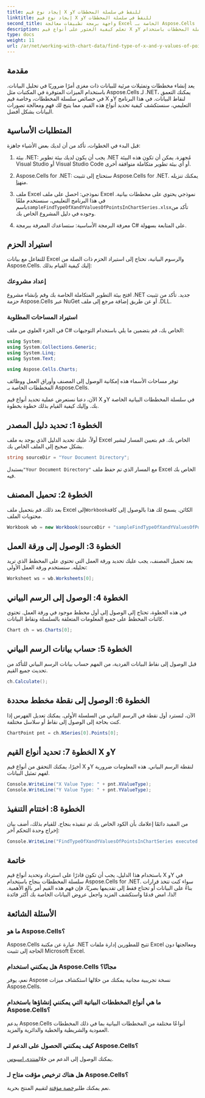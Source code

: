 ```yaml
---
title: إيجاد نوع قيم X وY للنقط في سلسلة المخططات
linktitle: إيجاد نوع قيم X وY للنقط في سلسلة المخططات
second_title: واجهة برمجة تطبيقات معالجة Excel الخاصة بـ Aspose.Cells .NET
description: تعلم كيفية العثور على أنواع قيم X وY في سلسلة المخططات باستخدام Aspose.Cells لـ .NET باستخدام هذا الدليل المفصل وسهل المتابعة.
type: docs
weight: 11
url: /ar/net/working-with-chart-data/find-type-of-x-and-y-values-of-points-in-chart-series/
---
```

## مقدمة

يعد إنشاء مخططات وتمثيلات مرئية للبيانات ذات مغزى أمرًا ضروريًا في تحليل البيانات. باستخدام الميزات المتوفرة في المكتبات مثل Aspose.Cells لـ .NET، يمكنك التعمق في خصائص سلسلة المخططات، وخاصة قيم X وY لنقاط البيانات. في هذا البرنامج التعليمي، سنستكشف كيفية تحديد أنواع هذه القيم، مما يتيح لك فهم ومعالجة تصورات البيانات بشكل أفضل.

## المتطلبات الأساسية

قبل البدء في الخطوات، تأكد من أن لديك بعض الأشياء جاهزة:

1. بيئة .NET: يجب أن يكون لديك بيئة تطوير .NET مُجهزة. يمكن أن تكون هذه البيئة Visual Studio أو Visual Studio Code أو أي بيئة تطوير متكاملة متوافقة أخرى.
   
2.  Aspose.Cells for .NET: ستحتاج إلى تثبيت Aspose.Cells for .NET. يمكنك تنزيله من[هنا](https://releases.aspose.com/cells/net/).

3.  ملف Excel نموذجي: احصل على ملف Excel نموذجي يحتوي على مخططات بيانية. في هذا البرنامج التعليمي، سنستخدم ملفًا باسم`sampleFindTypeOfXandYValuesOfPointsInChartSeries.xlsx`تأكد من وجوده في دليل المشروع الخاص بك.

4. معرفة البرمجة الأساسية: ستساعدك المعرفة ببرمجة C# على المتابعة بسهولة.

## استيراد الحزم

للتفاعل مع بيانات Excel والرسوم البيانية، تحتاج إلى استيراد الحزم ذات الصلة من Aspose.Cells. إليك كيفية القيام بذلك:

### إعداد مشروعك

افتح بيئة التطوير المتكاملة الخاصة بك وقم بإنشاء مشروع .NET جديد. تأكد من تثبيت حزمة Aspose.Cells عبر NuGet أو عن طريق إضافة مرجع إلى ملف .DLL.

### استيراد المساحات المطلوبة

في الجزء العلوي من ملف C# الخاص بك، قم بتضمين ما يلي باستخدام التوجيهات:

```csharp
using System;
using System.Collections.Generic;
using System.Linq;
using System.Text;

using Aspose.Cells.Charts;
```

توفر مساحات الأسماء هذه إمكانية الوصول إلى المصنف وأوراق العمل ووظائف المخططات الخاصة بـ Aspose.Cells.

الآن، دعنا نستعرض عملية تحديد أنواع قيم X وY في سلسلة المخططات البيانية الخاصة بك. وإليك كيفية القيام بذلك خطوة بخطوة.

## الخطوة 1: تحديد دليل المصدر

أولاً، عليك تحديد الدليل الذي يوجد به ملف Excel الخاص بك. قم بتعيين المسار ليشير بشكل صحيح إلى الملف الخاص بك.

```csharp
string sourceDir = "Your Document Directory";
```

 يستبدل`"Your Document Directory"` مع المسار الذي تم حفظ ملف Excel الخاص بك فيه.

## الخطوة 2: تحميل المصنف

 بعد ذلك، قم بتحميل ملف Excel إلى`Workbook`الكائن. يسمح لك هذا بالوصول إلى كافة محتويات الملف.

```csharp
Workbook wb = new Workbook(sourceDir + "sampleFindTypeOfXandYValuesOfPointsInChartSeries.xlsx");
```

## الخطوة 3: الوصول إلى ورقة العمل

بعد تحميل المصنف، يجب عليك تحديد ورقة العمل التي تحتوي على المخطط الذي تريد تحليله. سنستخدم ورقة العمل الأولى:

```csharp
Worksheet ws = wb.Worksheets[0];
```

## الخطوة 4: الوصول إلى الرسم البياني

في هذه الخطوة، تحتاج إلى الوصول إلى أول مخطط موجود في ورقة العمل. تحتوي كائنات المخطط على جميع المعلومات المتعلقة بالسلسلة ونقاط البيانات.

```csharp
Chart ch = ws.Charts[0];
```

## الخطوة 5: حساب بيانات الرسم البياني

قبل الوصول إلى نقاط البيانات الفردية، من المهم حساب بيانات الرسم البياني للتأكد من تحديث جميع القيم.

```csharp
ch.Calculate();
```

## الخطوة 6: الوصول إلى نقطة مخطط محددة

الآن، لنسترد أول نقطة في الرسم البياني من السلسلة الأولى. يمكنك تعديل الفهرس إذا كنت بحاجة إلى الوصول إلى نقاط أو سلاسل مختلفة.

```csharp
ChartPoint pnt = ch.NSeries[0].Points[0];
```

## الخطوة 7: تحديد أنواع القيم X وY

أخيرًا، يمكنك التحقق من أنواع قيم X وY لنقطة الرسم البياني. هذه المعلومات ضرورية لفهم تمثيل البيانات.

```csharp
Console.WriteLine("X Value Type: " + pnt.XValueType);
Console.WriteLine("Y Value Type: " + pnt.YValueType);
```

## الخطوة 8: اختتام التنفيذ

من المفيد دائمًا إعلامك بأن الكود الخاص بك تم تنفيذه بنجاح. للقيام بذلك، أضف بيان إخراج وحدة التحكم آخر:

```csharp
Console.WriteLine("FindTypeOfXandYValuesOfPointsInChartSeries executed successfully.");
```

## خاتمة

باستخدام هذا الدليل، يجب أن تكون قادرًا على استرداد وتحديد أنواع قيم X وY في سلسلة المخططات بنجاح باستخدام Aspose.Cells for .NET. سواء كنت تتخذ قرارات بناءً على البيانات أو تحتاج فقط إلى تقديمها بصريًا، فإن فهم هذه القيم أمر بالغ الأهمية. لذا، امض قدمًا واستكشف المزيد واجعل عروض البيانات الخاصة بك أكثر فائدة!

## الأسئلة الشائعة

### ما هو Aspose.Cells؟
Aspose.Cells عبارة عن مكتبة .NET تتيح للمطورين إدارة ملفات Excel ومعالجتها دون الحاجة إلى تثبيت Microsoft Excel.

### هل يمكنني استخدام Aspose.Cells مجانًا؟
نعم، يوفر Aspose نسخة تجريبية مجانية يمكنك من خلالها استكشاف ميزات Aspose.Cells.

### ما هي أنواع المخططات البيانية التي يمكنني إنشاؤها باستخدام Aspose.Cells؟
يدعم Aspose.Cells أنواعًا مختلفة من المخططات البيانية بما في ذلك المخططات العمودية والشريطية والخطية والدائرية والمزيد.

### كيف يمكنني الحصول على الدعم لـ Aspose.Cells؟
 يمكنك الوصول إلى الدعم من خلال[منتدى اسبوس](https://forum.aspose.com/c/cells/9).

### هل هناك ترخيص مؤقت متاح لـ Aspose.Cells؟
 نعم يمكنك طلب[رخصة مؤقتة](https://purchase.aspose.com/temporary-license/) لتقييم المنتج بحرية.